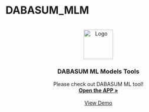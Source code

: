 # DABASUM_MLM
<!-- PROJECT LOGO -->
<br />
<div align="center">
  <a href="https://github.com/othneildrew/Best-README-Template">
    <img src="images/logo.png" alt="Logo" width="80" height="80">
  </a>

  <h3 align="center">DABASUM ML Models Tools</h3>

  <p align="center">
    Please check out DABASUM ML tool!
    <br />
    <a href="[[https://github.com/othneildrew/Best-README-Template](https://share.streamlit.io/amirxdbx/dabasum_mlm/main/deploy.py)](https://share.streamlit.io/amirxdbx/dabasum_mlm/main/deploy.py)"><strong>Open the APP »</strong></a>
    <br />
    <br />
    <a href="mailto:amir.xdbx@gmail.com">View Demo</a>

  </p>
</div>
